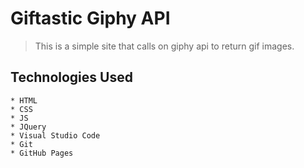 # Giftastic Giphy API 
> This is a simple site that calls on giphy api to return gif images.


## Technologies Used

    * HTML
    * CSS
    * JS
    * JQuery
    * Visual Studio Code
    * Git
    * GitHub Pages
